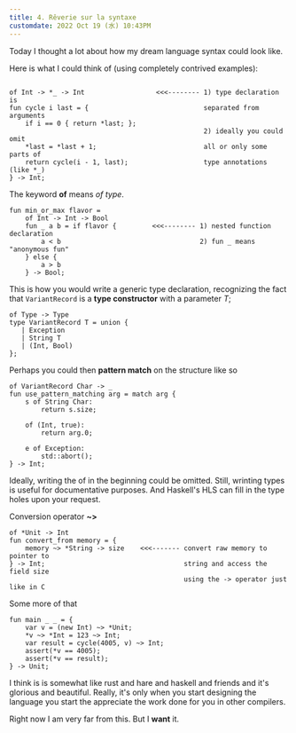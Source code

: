 ```yaml
---
title: 4. Rêverie sur la syntaxe
customdate: 2022 Oct 19 (水) 10:43PM
---
```


Today I thought a lot about how my dream language syntax could look like.

Here is what I could think of (using completely contrived examples):

```

of Int -> *_ -> Int                  <<<-------- 1) type declaration is
fun cycle i last = {                             separated from arguments
    if i == 0 { return *last; };
                                                 2) ideally you could omit
    *last = *last + 1;                           all or only some parts of
    return cycle(i - 1, last);                   type annotations (like *_)
} -> Int;

```

The keyword **of** means _of type_.

```
fun min_or_max flavor =
    of Int -> Int -> Bool
    fun _ a b = if flavor {         <<<-------- 1) nested function declaration
        a < b                                   2) fun _ means "anonymous fun"
    } else {
        a > b
    } -> Bool;
```

This is how you would write a generic type declaration, recognizing the fact
that `VariantRecord` is a **type constructor** with a parameter _T_;

```
of Type -> Type
type VariantRecord T = union {
   | Exception
   | String T
   | (Int, Bool)
};
```

Perhaps you could then **pattern match** on the structure like so

```
of VariantRecord Char -> _
fun use_pattern_matching arg = match arg {
    s of String Char:
        return s.size;

    of (Int, true):
        return arg.0;

    e of Exception:
        std::abort();
} -> Int;
```

Ideally, writing the of in the beginning could be omitted. Still, wrinting
types is useful for documentative purposes. And Haskell's HLS can fill in the
type holes upon your request.

Conversion operator **~>**

```
of *Unit -> Int
fun convert_from memory = {
    memory ~> *String -> size    <<<------- convert raw memory to pointer to
} -> Int;                                   string and access the field size
                                            using the -> operator just like in C
```

Some more of that

```
fun main _ _ = {
    var v = (new Int) ~> *Unit;
    *v ~> *Int = 123 ~> Int;
    var result = cycle(4005, v) ~> Int;
    assert(*v == 4005);
    assert(*v == result);
} -> Unit;
```

I think is is somewhat like rust and hare and haskell and friends and it's
glorious and beautiful. Really, it's only when you start designing the language
you start the appreciate the work done for you in other compilers.

Right now I am very far from this. But I **want** it.
